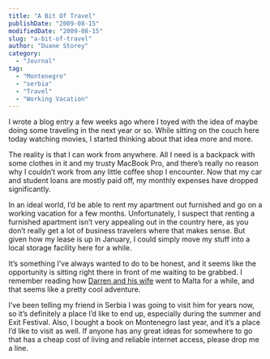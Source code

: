 ```yaml
---
title: "A Bit Of Travel"
publishDate: "2009-08-15"
modifiedDate: "2009-08-15"
slug: "a-bit-of-travel"
author: "Duane Storey"
category:
  - "Journal"
tag:
  - "Montenegro"
  - "serbia"
  - "Travel"
  - "Working Vacation"
---
```


I wrote a blog entry a few weeks ago where I toyed with the idea of maybe doing some traveling in the next year or so. While sitting on the couch here today watching movies, I started thinking about that idea more and more.

The reality is that I can work from anywhere. All I need is a backpack with some clothes in it and my trusty MacBook Pro, and there’s really no reason why I couldn’t work from any little coffee shop I encounter. Now that my car and student loans are mostly paid off, my monthly expenses have dropped significantly.

In an ideal world, I’d be able to rent my apartment out furnished and go on a working vacation for a few months. Unfortunately, I suspect that renting a furnished apartment isn’t very appealing out in the country here, as you don’t really get a lot of business travelers where that makes sense. But given how my lease is up in January, I could simply move my stuff into a local storage facility here for a while.

It’s something I’ve always wanted to do to be honest, and it seems like the opportunity is sitting right there in front of me waiting to be grabbed. I remember reading how [Darren and his wife](http://www.darrenbarefoot.com) went to Malta for a while, and that seems like a pretty cool adventure.

I’ve been telling my friend in Serbia I was going to visit him for years now, so it’s definitely a place I’d like to end up, especially during the summer and Exit Festival. Also, I bought a book on Montenegro last year, and it’s a place I’d like to visit as well. If anyone has any great ideas for somewhere to go that has a cheap cost of living and reliable internet access, please drop me a line.